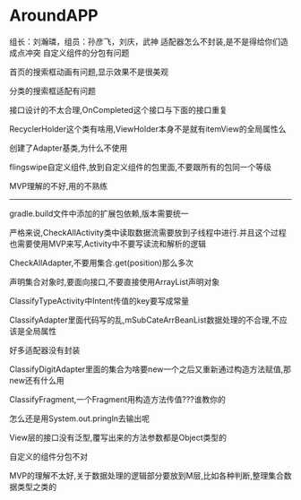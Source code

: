# AroundAPP
组长：刘瀚璘，组员：孙彦飞，刘庆，武神
适配器怎么不封装,是不是得给你们造成点冲突
自定义组件的分包有问题    

首页的搜索框动画有问题,显示效果不是很美观    

分类的搜索框适配有问题    

接口设计的不太合理,OnCompleted这个接口与下面的接口重复    

RecyclerHolder这个类有啥用,ViewHolder本身不是就有itemView的全局属性么    

创建了Adapter基类,为什么不使用    

flingswipe自定义组件,放到自定义组件的包里面,不要跟所有的包同一个等级    

MVP理解的不好,用的不熟练

------

gradle.build文件中添加的扩展包依赖,版本需要统一

严格来说,CheckAllActivity类中读取数据流需要放到子线程中进行.并且这个过程也需要使用MVP来写,Activity中不要写读流和解析的逻辑

CheckAllAdapter,不要用集合.get(position)那么多次

声明集合对象时,要面向接口,不要直接使用ArrayList声明对象

ClassifyTypeActivity中Intent传值的key要写成常量

ClassifyAdapter里面代码写的乱,mSubCateArrBeanList数据处理的不合理,不应该是全局属性

好多适配器没有封装

ClassifyDigitAdapter里面的集合为啥要new一个之后又重新通过构造方法赋值,那new还有什么用

ClassifyFragment,一个Fragment用构造方法传值???谁教你的

怎么还是用System.out.pringln去输出呢

View层的接口没有泛型,覆写出来的方法参数都是Object类型的

自定义的组件分包不对

MVP的理解不太好,关于数据处理的逻辑部分要放到M层,比如各种判断,整理集合数据类型之类的


